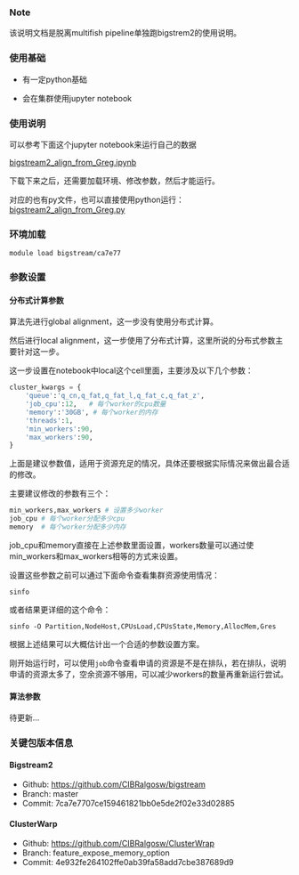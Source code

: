 ### Note

该说明文档是脱离multifish pipeline单独跑bigstrem2的使用说明。

### 使用基础

* 有一定python基础

* 会在集群使用jupyter notebook

### 使用说明

可以参考下面这个jupyter notebook来运行自己的数据

[bigstream2_align_from_Greg.ipynb](https://github.com/CIBRalgosw/Cluster_User_Manual/blob/cv/multifish/bigstream/bigstream2_align_from_Greg.ipynb)

下载下来之后，还需要加载环境、修改参数，然后才能运行。

对应的也有py文件，也可以直接使用python运行：[bigstream2_align_from_Greg.py](https://github.com/CIBRalgosw/Cluster_User_Manual/blob/cv/multifish/bigstream/bigstream2_align_from_Greg.py)

### 环境加载

```commandline
module load bigstream/ca7e77
```
### 参数设置

#### 分布式计算参数 

算法先进行global alignment，这一步没有使用分布式计算。

然后进行local alignment，这一步使用了分布式计算，这里所说的分布式参数主要针对这一步。

这一步设置在notebook中local这个cell里面，主要涉及以下几个参数：

```python
cluster_kwargs = {
    'queue':'q_cn,q_fat,q_fat_l,q_fat_c,q_fat_z',
    'job_cpu':12,   # 每个worker的cpu数量
    'memory':'30GB', # 每个worker的内存
    'threads':1,   
    'min_workers':90,   
    'max_workers':90,   
}
```

上面是建议参数值，适用于资源充足的情况，具体还要根据实际情况来做出最合适的修改。

主要建议修改的参数有三个：
```python
min_workers,max_workers # 设置多少worker
job_cpu # 每个worker分配多少cpu
memory  # 每个worker分配多少内存
```
job_cpu和memory直接在上述参数里面设置，workers数量可以通过使min_workers和max_workers相等的方式来设置。

设置这些参数之前可以通过下面命令查看集群资源使用情况：
```commandline
sinfo
```
或者结果更详细的这个命令：
```commandline
sinfo -O Partition,NodeHost,CPUsLoad,CPUsState,Memory,AllocMem,Gres
```
根据上述结果可以大概估计出一个合适的参数设置方案。

刚开始运行时，可以使用```job```命令查看申请的资源是不是在排队，若在排队，说明申请的资源太多了，空余资源不够用，可以减少workers的数量再重新运行尝试。

#### 算法参数

待更新...

### 关键包版本信息

#### Bigstream2
* Github: https://github.com/CIBRalgosw/bigstream
* Branch: master
* Commit: 7ca7e7707ce159461821bb0e5de2f02e33d02885
#### ClusterWarp
* Github: https://github.com/CIBRalgosw/ClusterWrap
* Branch: feature_expose_memory_option
* Commit: 4e932fe264102ffe0ab39fa58add7cbe387689d9
